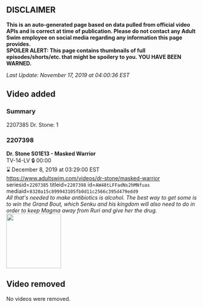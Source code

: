 ## DISCLAIMER
**This is an auto-generated page based on data pulled from official video APIs and is correct at time of publication. Please do not contact any Adult Swim employee on social media regarding any information this page provides.**  
**SPOILER ALERT: This page contains thumbnails of full episodes/shorts/etc. that might be spoilery to you. YOU HAVE BEEN WARNED.**  

_Last Update: November 17, 2019 at 04:00:36 EST_
## Video added
### Summary
2207385 Dr. Stone: 1  
### 2207398
**Dr. Stone S01E13 - Masked Warrior**  
TV-14-LV 🔒 00:00  
⌛ December 8, 2019 at 03:29:00 EST  
https://www.adultswim.com/videos/dr-stone/masked-warrior  
seriesid=`2207385` titleid=`2207398` id=`AW48tLFFadNs2hMNfuas` mediaid=`8320a15c899943105fb0d11c2566c395d479edd9`  
_All that's needed to make antibiotics is alcohol. The best way to get some is to win the Grand Bout, which Senku and his kingdom will also need to do in order to keep Magma away from Ruri and give her the drug._  
<a href="https://media.cdn.adultswim.com/uploads/20191105/thumbnails/2_191151254561-DrStone_113.jpg"><img src="https://media.cdn.adultswim.com/uploads/20191105/thumbnails/2_191151254561-DrStone_113.jpg" height="144px" /></a>
## Video removed
No videos were removed.  
